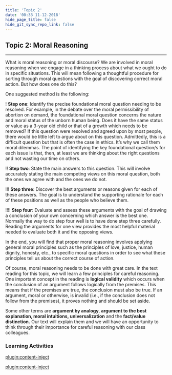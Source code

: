 ```yaml
---
title: 'Topic 2'
date: '00:33 11-12-2018'
hide_page_title: false
hide_git_sync_repo_link: false
---
```


## Topic 2: Moral Reasoning
------------------------

What is moral reasoning or moral discourse? We are involved in moral reasoning
when we engage in a thinking process about what we ought to do in specific
situations. This will mean following a thoughtful procedure for sorting through
moral questions with the goal of discovering correct moral action. But how does
one do this?

One suggested method is the following:

! **Step one**: Identify the precise foundational moral question needing to be resolved. For example, in the debate over the moral permissibility of abortion on demand, the foundational moral question concerns the nature and moral status of the unborn human being. Does it have the same status or value as a 3-year old child or that of a growth which needs to be removed? If this question were resolved and agreed upon by most people, there would be little left to argue about on this question. Admittedly, this is a difficult question but that is often the case in ethics. It’s why we call them moral dilemmas. The point of identifying the key foundational question/s for each issue is that, then, at least we are thinking about the right questions and not wasting our time on others.

!! **Step two**: State the main answers to this question. This will involve accurately stating the main competing views on this moral question, both the ones we agree with and the ones we do not.

!!! **Step three**: Discover the best arguments or reasons given for each of these answers. The goal is to understand the supporting rationale for each of these positions as well as the people who believe them.

!!!! **Step four**: Evaluate and assess these arguments with the goal of drawing a conclusion of your own concerning which answer is the best one. Normally the way to do step four well is to have done step three carefully. Reading the arguments for one view provides the most helpful material needed to evaluate both it and the opposing views.

In the end, you will find that proper moral reasoning involves applying general
moral principles such as the principles of love, justice, human dignity,
honesty, etc., to specific moral questions in order to see what these principles
tell us about the correct course of action.

Of course, moral reasoning needs to be done with great care. In the text reading
for this topic, we will learn a few principles for careful reasoning. One
important concept in the reading is **logical validity** which occurs when the
conclusion of an argument follows logically from the premises. This means that
if the premises are true, the conclusion must also be true. If an argument,
moral or otherwise, is invalid (i.e., if the conclusion does not follow from the
premises), it proves nothing and should be set aside.

Some other terms are **argument by analogy**, **argument to the best
explanation, moral intuitions, universalization** and the **fact/value
distinction.** Our text will explain them and we will have an opportunity to
think through their importance for careful reasoning with our class colleagues.

### Learning Activities

[plugin:content-inject](../_1-3)

[plugin:content-inject](../_1-4)
